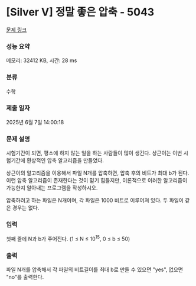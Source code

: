 # [Silver V] 정말 좋은 압축 - 5043 

[문제 링크](https://www.acmicpc.net/problem/5043) 

### 성능 요약

메모리: 32412 KB, 시간: 28 ms

### 분류

수학

### 제출 일자

2025년 6월 7일 14:00:18

### 문제 설명

<p>시험기간이 되면, 평소에 하지 않는 일을 하는 사람들이 많이 생긴다. 상근이는 이번 시험기간에 환상적인 압축 알고리즘을 만들었다. </p>

<p>상근이의 알고리즘을 이용해서 파일 N개를 압축하면, 압축 후의 비트가 최대 b가 된다. 이런 압축 알고리즘이 존재한다는 것이 믿기 힘들지만, 이론적으로 이러한 알고리즘이 가능한지 알아내는 프로그램을 작성하시오.</p>

<p>압축하려고 하는 파일은 N개이며, 각 파일은 1000 비트로 이루어져 있다. 두 파일이 같은 경우는 없다.</p>

### 입력 

 <p>첫째 줄에 N과 b가 주어진다. (1 ≤ N ≤ 10<sup>15</sup>, 0 ≤ b ≤ 50)</p>

### 출력 

 <p>파일 N개를 압축해서 각 파일의 비트길이를 최대 b로 만들 수 있으면 "yes", 없으면 "no"를 출력한다.</p>

